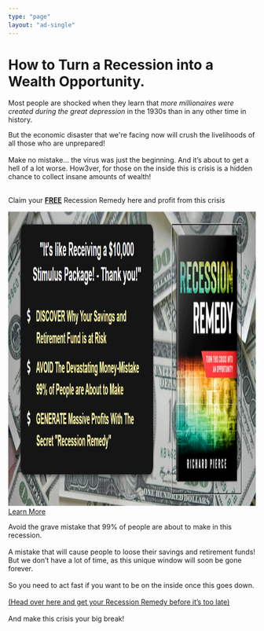 ```yaml
---
type: "page"
layout: "ad-single"
---
```


<h1 class="text-danger display-4">How to Turn a Recession into a Wealth Opportunity.</h1>

<span class="display-3 fs-1">Most people are shocked when they learn that <em>more millionaires were created during the great depression</em> in the 1930s than in any other time in history.</span>

<div class="bg-lightgray p-2"><span class="display-3 fs-2">But the economic disaster that we're facing now will crush the livelihoods of all those who are unprepared!</span>
<br/><br/>
<span class="display-3 fs-2">Make no mistake… the virus was just the beginning. And it’s about to get a
hell of a lot worse. How3ver, for those on the inside this is crisis is a
hidden chance to collect insane amounts of wealth!</span></div>

<p class="text-center display-3 fs-1"><br/>Claim your <strong><u>FREE</u></strong> Recession Remedy here and profit from this crisis</p>

<a href="bit.ly/449DZnw"><img src="recession-remedy-banner.png" class="img-fluid border rounded-3 shadow-lg mb-4 d-block mx-auto" alt="click here to learn the secrets to recession freedom" height="600" loading="lazy"/></a>
<a type="button" class="text-light w-50 btn btn-purple btn-lg px-4 me-sm-3 d-block mx-auto" href="bit.ly/449DZnw">
Learn More
</a>

<p class="display-3 fs-2 mb-5">Avoid the grave mistake that 99% of people are about to make in this
recession.
<br><br>
A mistake that will cause people to loose their savings and
retirement funds! But we don’t have a lot of time, as this unique window
will soon be gone forever.
<br><br>
So you need to act fast if you want to be on the inside once this goes
down.
<br><br>
<a href="bit.ly/449DZnw" alt="Go To Remedy">(Head over here and get your Recession Remedy before it’s too late)</a>
<br><br>
And make this crisis your big break!<br><br><br><br></p>
